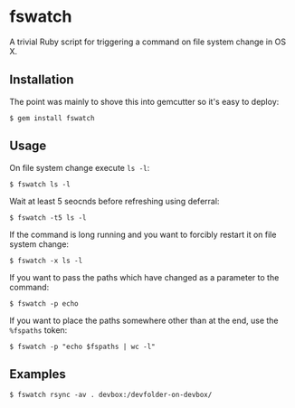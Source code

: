 # fswatch
A trivial Ruby script for triggering a command on file system change in OS X.

## Installation

The point was mainly to shove this into gemcutter so it's easy to deploy:

	$ gem install fswatch

## Usage

On file system change execute `ls -l`:

    $ fswatch ls -l

Wait at least 5 seocnds before refreshing using deferral:

	$ fswatch -t5 ls -l

If the command is long running and you want to forcibly restart it on file system change:

	$ fswatch -x ls -l

If you want to pass the paths which have changed as a parameter to the command:

	$ fswatch -p echo

If you want to place the paths somewhere other than at the end, use the `%fspaths` token:

	$ fswatch -p "echo $fspaths | wc -l"


## Examples

	$ fswatch rsync -av . devbox:/devfolder-on-devbox/